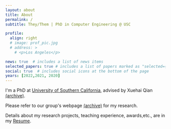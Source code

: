 ```yaml
---
layout: about
title: About
permalink: /
subtitle: They/Them | PhD in Computer Engineering @ USC

profile:
  align: right
  # image: prof_pic.jpg
  # address: >
    # <p>Los Angeles</p>

news: true  # includes a list of news items
selected_papers: true # includes a list of papers marked as "selected={true}"
social: true  # includes social icons at the bottom of the page
years: [2022,2021, 2020]
---
```


I'm a PhD at [University of Southern California](https://usc.edu/), advised by Xuehai Qian [(archive)](http://web.archive.org/web/20230505193100/https://alchem.cs.purdue.edu/xuehaiq.html).

Please refer to our group's webpage [(archive)](http://web.archive.org/web/20230331130641/https://alchem.cs.purdue.edu/index.html) for my research. 

Details about my research projects, teaching experience, awards,etc., are in my [Resume](https://z-y00.github.io/academic/assets/pdf/Rao_CV.pdf).
